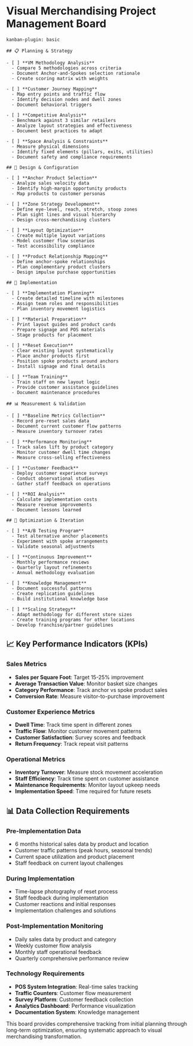 # Visual Merchandising Project Management Board

```kanban
kanban-plugin: basic

## 📋 Planning & Strategy

- [ ] **VM Methodology Analysis**
  - Compare 5 methodologies across criteria
  - Document Anchor-and-Spokes selection rationale
  - Create scoring matrix with weights

- [ ] **Customer Journey Mapping**
  - Map entry points and traffic flow
  - Identify decision nodes and dwell zones
  - Document behavioral triggers

- [ ] **Competitive Analysis**
  - Benchmark against 3 similar retailers
  - Analyze layout strategies and effectiveness
  - Document best practices to adapt

- [ ] **Space Analysis & Constraints**
  - Measure physical dimensions
  - Identify fixed elements (pillars, exits, utilities)
  - Document safety and compliance requirements

## 🎯 Design & Configuration

- [ ] **Anchor Product Selection**
  - Analyze sales velocity data
  - Identify high-margin opportunity products
  - Map products to customer personas

- [ ] **Zone Strategy Development**
  - Define eye-level, reach, stretch, stoop zones
  - Plan sight lines and visual hierarchy
  - Design cross-merchandising clusters

- [ ] **Layout Optimization**
  - Create multiple layout variations
  - Model customer flow scenarios
  - Test accessibility compliance

- [ ] **Product Relationship Mapping**
  - Define anchor-spoke relationships
  - Plan complementary product clusters
  - Design impulse purchase opportunities

## 🔨 Implementation

- [ ] **Implementation Planning**
  - Create detailed timeline with milestones
  - Assign team roles and responsibilities
  - Plan inventory movement logistics

- [ ] **Material Preparation**
  - Print layout guides and product cards
  - Prepare signage and POS materials
  - Stage products for placement

- [ ] **Reset Execution**
  - Clear existing layout systematically
  - Place anchor products first
  - Position spoke products around anchors
  - Install signage and final details

- [ ] **Team Training**
  - Train staff on new layout logic
  - Provide customer assistance guidelines
  - Document maintenance procedures

## 📊 Measurement & Validation

- [ ] **Baseline Metrics Collection**
  - Record pre-reset sales data
  - Document current customer flow patterns
  - Measure inventory turnover rates

- [ ] **Performance Monitoring**
  - Track sales lift by product category
  - Monitor customer dwell time changes
  - Measure cross-selling effectiveness

- [ ] **Customer Feedback**
  - Deploy customer experience surveys
  - Conduct observational studies
  - Gather staff feedback on operations

- [ ] **ROI Analysis**
  - Calculate implementation costs
  - Measure revenue improvements
  - Document lessons learned

## 🔄 Optimization & Iteration

- [ ] **A/B Testing Program**
  - Test alternative anchor placements
  - Experiment with spoke arrangements
  - Validate seasonal adjustments

- [ ] **Continuous Improvement**
  - Monthly performance reviews
  - Quarterly layout refinements
  - Annual methodology evaluation

- [ ] **Knowledge Management**
  - Document successful patterns
  - Create replication guidelines
  - Build institutional knowledge base

- [ ] **Scaling Strategy**
  - Adapt methodology for different store sizes
  - Create training programs for other locations
  - Develop franchise/partner guidelines
```

## 📈 Key Performance Indicators (KPIs)

### Sales Metrics
- **Sales per Square Foot**: Target 15-25% improvement
- **Average Transaction Value**: Monitor basket size changes
- **Category Performance**: Track anchor vs spoke product sales
- **Conversion Rate**: Measure visitor-to-purchase improvement

### Customer Experience Metrics
- **Dwell Time**: Track time spent in different zones
- **Traffic Flow**: Monitor customer movement patterns
- **Customer Satisfaction**: Survey scores and feedback
- **Return Frequency**: Track repeat visit patterns

### Operational Metrics
- **Inventory Turnover**: Measure stock movement acceleration
- **Staff Efficiency**: Track time spent on customer assistance
- **Maintenance Requirements**: Monitor layout upkeep needs
- **Implementation Speed**: Time required for future resets

## 📊 Data Collection Requirements

### Pre-Implementation Data
- 6 months historical sales data by product and location
- Customer traffic patterns (peak hours, seasonal trends)
- Current space utilization and product placement
- Staff feedback on current layout challenges

### During Implementation
- Time-lapse photography of reset process
- Staff feedback during implementation
- Customer reactions and initial responses
- Implementation challenges and solutions

### Post-Implementation Monitoring
- Daily sales data by product and category
- Weekly customer flow analysis
- Monthly staff operational feedback
- Quarterly comprehensive performance review

### Technology Requirements
- **POS System Integration**: Real-time sales tracking
- **Traffic Counters**: Customer flow measurement
- **Survey Platform**: Customer feedback collection
- **Analytics Dashboard**: Performance visualization
- **Documentation System**: Knowledge management

This board provides comprehensive tracking from initial planning through long-term optimization, ensuring systematic approach to visual merchandising transformation.